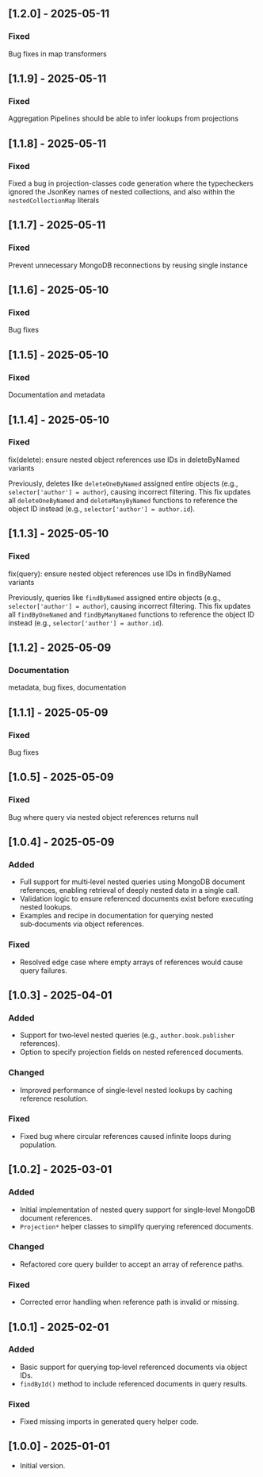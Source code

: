 ## \[1.2.0] - 2025-05-11

### Fixed

Bug fixes in map transformers

## \[1.1.9] - 2025-05-11

### Fixed

Aggregation Pipelines should be able to infer lookups from projections

## \[1.1.8] - 2025-05-11

### Fixed

Fixed a bug in projection-classes code generation where the typecheckers ignored the JsonKey names of nested collections, and also within the `nestedCollectionMap` literals

## \[1.1.7] - 2025-05-11

### Fixed

Prevent unnecessary MongoDB reconnections by reusing single instance

## \[1.1.6] - 2025-05-10

### Fixed

Bug fixes

## \[1.1.5] - 2025-05-10

### Fixed

Documentation and metadata

## \[1.1.4] - 2025-05-10

### Fixed

fix(delete): ensure nested object references use IDs in deleteByNamed variants

Previously, deletes like `deleteOneByNamed` assigned entire objects (e.g., `selector['author'] = author`),
causing incorrect filtering. This fix updates all `deleteOneByNamed` and `deleteManyByNamed` functions
to reference the object ID instead (e.g., `selector['author'] = author.id`).

## \[1.1.3] - 2025-05-10

### Fixed

fix(query): ensure nested object references use IDs in findByNamed variants

Previously, queries like `findByNamed` assigned entire objects (e.g., `selector['author'] = author`),
causing incorrect filtering. This fix updates all `findByOneNamed` and `findByManyNamed` functions
to reference the object ID instead (e.g., `selector['author'] = author.id`).

## \[1.1.2] - 2025-05-09

### Documentation

metadata, bug fixes, documentation

## \[1.1.1] - 2025-05-09

### Fixed

Bug fixes

## \[1.0.5] - 2025-05-09

### Fixed

Bug where query via nested object references returns null

## \[1.0.4] - 2025-05-09

### Added

- Full support for multi‑level nested queries using MongoDB document references, enabling retrieval of deeply nested data in a single call.
- Validation logic to ensure referenced documents exist before executing nested lookups.
- Examples and recipe in documentation for querying nested sub‑documents via object references.

### Fixed

- Resolved edge case where empty arrays of references would cause query failures.

## \[1.0.3] - 2025-04-01

### Added

- Support for two‑level nested queries (e.g., `author.book.publisher` references).
- Option to specify projection fields on nested referenced documents.

### Changed

- Improved performance of single‑level nested lookups by caching reference resolution.

### Fixed

- Fixed bug where circular references caused infinite loops during population.

## \[1.0.2] - 2025-03-01

### Added

- Initial implementation of nested query support for single‑level MongoDB document references.
- `Projection*` helper classes to simplify querying referenced documents.

### Changed

- Refactored core query builder to accept an array of reference paths.

### Fixed

- Corrected error handling when reference path is invalid or missing.

## \[1.0.1] - 2025-02-01

### Added

- Basic support for querying top‑level referenced documents via object IDs.
- `findById()` method to include referenced documents in query results.

### Fixed

- Fixed missing imports in generated query helper code.

## \[1.0.0] - 2025-01-01

- Initial version.
